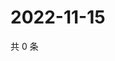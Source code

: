# 2022-11-15

共 0 条

<!-- BEGIN WEIBO -->
<!-- 最后更新时间 Tue Nov 15 2022 15:01:05 GMT+0800 (China Standard Time) -->

<!-- END WEIBO -->
